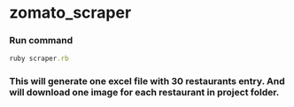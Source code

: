 # zomato_scraper

### Run command

```ruby
ruby scraper.rb
```

### This will generate one excel file with 30 restaurants entry. And will download one image for each restaurant in project folder.
